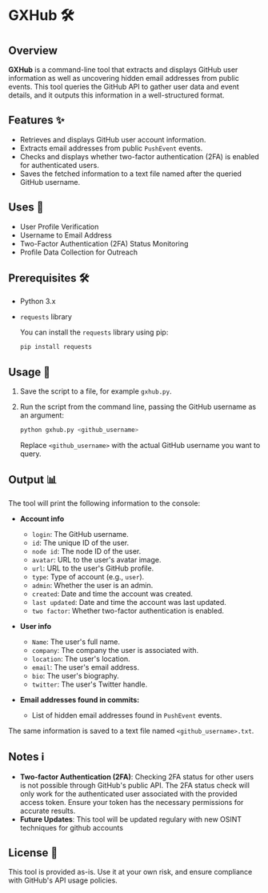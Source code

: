 # GXHub 🛠️

## Overview

**GXHub** is a command-line tool that extracts and displays GitHub user information as well as uncovering hidden email addresses from public events. This tool queries the GitHub API to gather user data and event details, and it outputs this information in a well-structured format.

## Features ✨

- Retrieves and displays GitHub user account information.
- Extracts email addresses from public `PushEvent` events.
- Checks and displays whether two-factor authentication (2FA) is enabled for authenticated users.
- Saves the fetched information to a text file named after the queried GitHub username.

## Uses 📖

- User Profile Verification
- Username to Email Address
- Two-Factor Authentication (2FA) Status Monitoring
- Profile Data Collection for Outreach

## Prerequisites 🛠️

- Python 3.x
- `requests` library

    You can install the `requests` library using pip:

    ```sh
    pip install requests
    ```

## Usage 🚀

1. Save the script to a file, for example `gxhub.py`.
2. Run the script from the command line, passing the GitHub username as an argument:

    ```sh
    python gxhub.py <github_username>
    ```

   Replace `<github_username>` with the actual GitHub username you want to query.

## Output 📊

The tool will print the following information to the console:

- **Account info**
  - `login`: The GitHub username.
  - `id`: The unique ID of the user.
  - `node id`: The node ID of the user.
  - `avatar`: URL to the user's avatar image.
  - `url`: URL to the user's GitHub profile.
  - `type`: Type of account (e.g., `user`).
  - `admin`: Whether the user is an admin.
  - `created`: Date and time the account was created.
  - `last updated`: Date and time the account was last updated.
  - `two factor`: Whether two-factor authentication is enabled.

- **User info**
  - `Name`: The user's full name.
  - `company`: The company the user is associated with.
  - `location`: The user's location.
  - `email`: The user's email address.
  - `bio`: The user's biography.
  - `twitter`: The user's Twitter handle.

- **Email addresses found in commits:**
  - List of hidden email addresses found in `PushEvent` events.

The same information is saved to a text file named `<github_username>.txt`.

## Notes ℹ️

- **Two-factor Authentication (2FA)**: Checking 2FA status for other users is not possible through GitHub's public API. The 2FA status check will only work for the authenticated user associated with the provided access token. Ensure your token has the necessary permissions for accurate results.
- **Future Updates**: This tool will be updated regulary with new OSINT techniques for github accounts

## License 📜

This tool is provided as-is. Use it at your own risk, and ensure compliance with GitHub's API usage policies.

